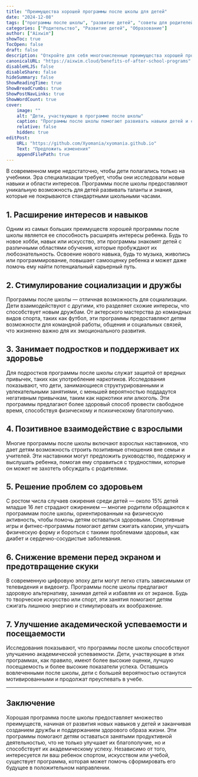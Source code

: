 ```yaml
---
title: "Преимущества хорошей программы после школы для детей"
date: "2024-12-08"
tags: ["программы после школы", "развитие детей", "советы для родителей", "образование", "внешкольные занятия"]
categories: ["Родительство", "Развитие детей", "Образование"]
author: ["Aixwim"]
showToc: true
TocOpen: false
draft: false
description: "Откройте для себя многочисленные преимущества хорошей программы после школы, от развития навыков вашего ребенка до поощрения социализации и предотвращения разрушительных привычек."
canonicalURL: "https://aixwim.cloud/benefits-of-after-school-programs"
disableHLJS: false
disableShare: false
hideSummary: false
ShowReadingTime: true
ShowBreadCrumbs: true
ShowPostNavLinks: true
ShowWordCount: true
cover:
    image: ""
    alt: "Дети, участвующие в программе после школы"
    caption: "Программы после школы помогают развивать навыки детей и способствуют здоровому общению."
    relative: false
    hidden: true
editPost:
    URL: "https://github.com/Xyomania/xyomania.github.io"
    Text: "Предложить изменения"
    appendFilePath: true
---
```


В современном мире недостаточно, чтобы дети полагались только на учебники. Эра специализации требует, чтобы они исследовали новые навыки и области интересов. Программы после школы предоставляют уникальную возможность для детей развивать таланты и знания, которые не покрываются стандартными школьными часами.

<!--more-->

## 1. **Расширение интересов и навыков**

Одним из самых больших преимуществ хорошей программы после школы является ее способность расширять интересы ребенка. Будь то новое хобби, навык или искусство, эти программы знакомят детей с различными областями обучения, которые пробуждают их любознательность. Освоение нового навыка, будь то музыка, живопись или программирование, повышает самооценку ребенка и может даже помочь ему найти потенциальный карьерный путь.

## 2. **Стимулирование социализации и дружбы**

Программы после школы — отличная возможность для социализации. Дети взаимодействуют с другими, кто разделяет схожие интересы, что способствует новым дружбам. От актерского мастерства до командных видов спорта, таких как футбол, эти программы предоставляют детям возможности для командной работы, общения и социальных связей, что жизненно важно для их эмоционального развития.

## 3. **Занимает подростков и поддерживает их здоровье**

Для подростков программы после школы служат защитой от вредных привычек, таких как употребление наркотиков. Исследования показывают, что дети, занимающиеся структурированными и увлекательными занятиями, с меньшей вероятностью поддадутся негативным привычкам, таким как наркотики или алкоголь. Эти программы предлагают более здоровый способ провести свободное время, способствуя физическому и психическому благополучию.

## 4. **Позитивное взаимодействие с взрослыми**

Многие программы после школы включают взрослых наставников, что дает детям возможность строить позитивные отношения вне семьи и учителей. Эти наставники могут предложить руководство, поддержку и выслушать ребенка, помогая ему справиться с трудностями, которые он может не захотеть обсуждать с родителями.

## 5. **Решение проблем со здоровьем**

С ростом числа случаев ожирения среди детей — около 15% детей младше 16 лет страдают ожирением — многие родители обращаются к программам после школы, ориентированным на физическую активность, чтобы помочь детям оставаться здоровыми. Спортивные игры и фитнес-программы помогают детям сжигать калории, улучшать физическую форму и бороться с такими проблемами здоровья, как диабет и сердечно-сосудистые заболевания.

## 6. **Снижение времени перед экраном и предотвращение скуки**

В современную цифровую эпоху дети могут легко стать зависимыми от телевидения и видеоигр. Программы после школы предлагают здоровую альтернативу, занимая детей и избавляя их от экранов. Будь то творческое искусство или спорт, эти занятия помогают детям сжигать лишнюю энергию и стимулировать их воображение.

## 7. **Улучшение академической успеваемости и посещаемости**

Исследования показывают, что программы после школы способствуют улучшению академической успеваемости. Дети, участвующие в этих программах, как правило, имеют более высокие оценки, лучшую посещаемость и более высокие показатели успеха. Оставшись вовлеченными после школы, дети с большей вероятностью останутся мотивированными и продолжат преуспевать в учебе.

---

## Заключение

Хорошая программа после школы предоставляет множество преимуществ, начиная от развития новых навыков у детей и заканчивая созданием дружбы и поддержанием здорового образа жизни. Эти программы помогают детям оставаться занятыми продуктивной деятельностью, что не только улучшает их благополучие, но и способствует их академическому успеху. Независимо от того, интересуется ли ваш ребенок спортом, искусством или учебой, существует программа, которая может помочь сформировать его будущее в положительном направлении.
